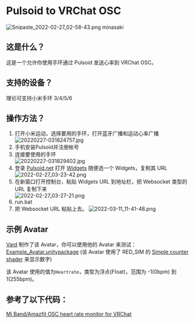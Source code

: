 # Pulsoid to VRChat OSC
![Snipaste_2022-02-27_02-58-43.png](https://vip2.loli.io/2022/02/27/L8DqeOMBpbQ7T2A.png)
minasaki

## 这是什么？
这是一个允许你使用手环通过 Pulsoid 发送心率到 VRChat OSC。

## 支持的设备？
理论可支持小米手环 3/4/5/6

## 操作方法？
1. 打开小米运动，选择要用的手环，打开蓝牙广播和运动心率广播<br>
![20220227-031824757.jpg](https://vip2.loli.io/2022/02/27/7CKeypYB3AQHo2z.jpg)
2. 手机安装Pulsoid并注册帐号
3. 连接要使用的手环<br>
![20220227-031829402.jpg](https://vip1.loli.io/2022/02/27/ik9vORBDCKHMZmr.jpg)
4. 登录 [Pulsoid.net](https://pulsoid.net/) 打开 [Widgets](https://pulsoid.net/ui/configuration) 随便选一个 Widgets，复制其 URL<br>
![2022-02-27_03-23-42.png](https://vip2.loli.io/2022/02/27/pNXmt8CgcndbhoK.png)
5. 在新窗口打开控制台，粘贴 Widgets URL 到地址栏，把 Websocket 类型的 URL 复制下来<br>
![2022-02-27_03-27-21.png](https://vip1.loli.io/2022/02/27/PQadv38y5OstGlR.png)
6. run.bat
7. 把 Websocket URL 粘贴上去。
![2022-03-11_11-41-48.png](https://vip2.loli.io/2022/03/11/jMRU5XFLzH3C6mI.png)

## 示例 Avatar
[Vard](https://twitter.com/VardFree) 制作了该 Avatar，你可以使用他的 Avatar 来测试：[Example_Avatar.unitypackage](https://github.com/vard88508/vrc-osc-miband-hrm/releases) (该 Avatar 使用了 RED_SIM 的 [Simple counter shader](https://patreon.com/posts/simple-counter-62864361) 来显示数字)

该 Avatar 使用的值为`Heartrate`，类型为浮点(Float)，范围为 -1(0bpm) 到 1(255bpm)。

## 参考了以下代码：
[Mi Band/Amazfit OSC heart rate monitor for VRChat](https://github.com/vard88508/vrc-osc-miband-hrm)